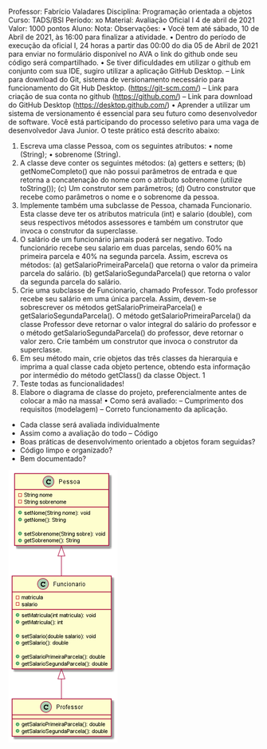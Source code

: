 Professor: Fabrício Valadares Disciplina: Programação orientada a objetos
Curso: TADS/BSI Período: xo
Material: Avaliação Oficial I 4 de abril de 2021 Valor: 1000 pontos
Aluno: Nota:
Observações:
• Você tem até sábado, 10 de Abril de 2021, às 16:00 para finalizar a atividade.
• Dentro do período de execução da oficial I, 24 horas a partir das 00:00 do dia 05 de Abril de 2021 para
enviar no formulário disponível no AVA o link do github onde seu código será compartilhado.
• Se tiver dificuldades em utilizar o github em conjunto com sua IDE, sugiro utilizar a aplicação GitHub
Desktop.
– Link para download do Git, sistema de versionamento necessário para funcionamento do Git Hub
Desktop. (https://git-scm.com/)
– Link para criação de sua conta no github (https://github.com/)
– Link para download do GitHub Desktop (https://desktop.github.com/)
• Aprender a utilizar um sistema de versionamento é essencial para seu futuro como desenvolvedor de
software.
Você está participando do processo seletivo para uma vaga de desenvolvedor Java Junior. O teste prático está
descrito abaixo:
1. Escreva uma classe Pessoa, com os seguintes atributos:
• nome (String);
• sobrenome (String).
2. A classe deve conter os seguintes métodos:
(a) getters e setters;
(b) getNomeCompleto() que não possui parâmetros de entrada e que retorna a concatenação do nome
com o atributo sobrenome (utilize toString());
(c) Um construtor sem parâmetros;
(d) Outro construtor que recebe como parâmetros o nome e o sobrenome da pessoa.
3. Implemente também uma subclasse de Pessoa, chamada Funcionario. Esta classe deve ter os atributos
matricula (int) e salario (double), com seus respectivos métodos assessores e também um construtor que
invoca o construtor da superclasse.
4. O salário de um funcionário jamais poderá ser negativo. Todo funcionário recebe seu salario em duas
parcelas, sendo 60% na primeira parcela e 40% na segunda parcela. Assim, escreva os métodos:
(a) getSalarioPrimeiraParcela() que retorna o valor da primeira parcela do salário.
(b) getSalarioSegundaParcela() que retorna o valor da segunda parcela do salário.
5. Crie uma subclasse de Funcionario, chamado Professor. Todo professor recebe seu salário em uma única
parcela. Assim, devem-se sobrescrever os métodos getSalarioPrimeiraParcela() e getSalarioSegundaParcela().
O método getSalarioPrimeiraParcela() da classe Professor deve retornar o valor integral do salário
do professor e o método getSalarioSegundaParcela() do professor, deve retornar o valor zero. Crie também
um construtor que invoca o construtor da superclasse.
6. Em seu método main, crie objetos das três classes da hierarquia e imprima a qual classe cada objeto
pertence, obtendo esta informação por intermédio do método getClass() da classe Object.
1
7. Teste todas as funcionalidades!
8. Elabore o diagrama de classe do projeto, preferencialmente antes de colocar a mão na massa!
• Como será avaliado:
– Cumprimento dos requisitos (modelagem)
– Correto funcionamento da aplicação.
* Cada classe será avaliada individualmente
* Assim como a avaliação do todo
– Código
* Boas práticas de desenvolvimento orientado a objetos foram seguidas?
* Código limpo e organizado?
* Bem documentado?

![DIAGRAMA](diagrama.png)